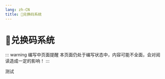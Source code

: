 ```yaml
---
lang: zh-CN
title: 🎁兑换码系统
---
```


# 🎁兑换码系统

::: warning 编写中页面提醒
本页面仍处于编写状态中，内容可能不全面，会对阅读造成一定的影响！
:::

测试